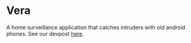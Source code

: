 # Vera

A home surveillance application that catches intruders with old android phones. See our devpost <a href="https://devpost.com/software/vera">here</a>. 
